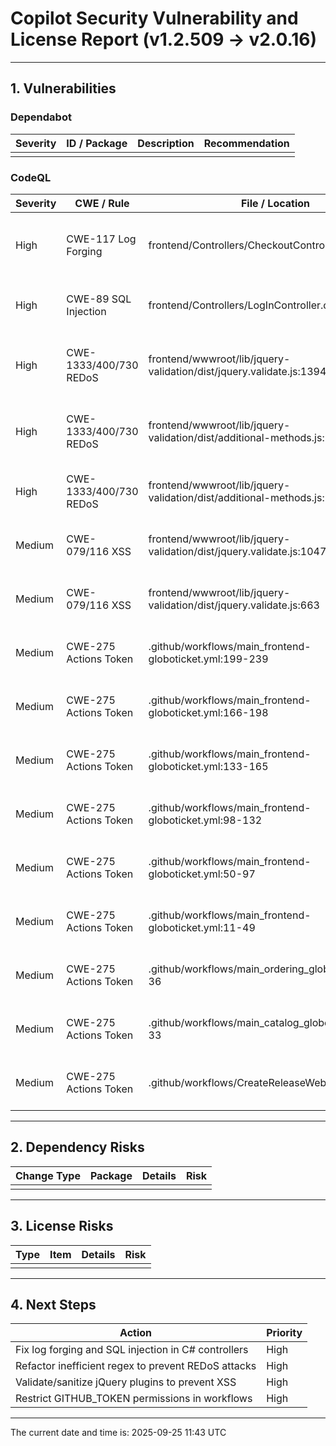 # Copilot Security Vulnerability and License Report (v1.2.509 → v2.0.16)

---
## 1. Vulnerabilities

### Dependabot
| Severity | ID / Package | Description | Recommendation |
|----------|--------------|-------------|----------------|
|          |              |             |                |

### CodeQL
| Severity | CWE / Rule        | File / Location                                      | Description                                               | Recommendation                                  |
|----------|-------------------|------------------------------------------------------|-----------------------------------------------------------|------------------------------------------------|
| High     | CWE-117 Log Forging     | frontend/Controllers/CheckoutController.cs:51         | Log entry depends on user input; log forgery possible      | Sanitize or encode user input in logs          |
| High     | CWE-89 SQL Injection    | frontend/Controllers/LogInController.cs:17            | Query built from user input; possible SQL injection        | Use parameterized queries                      |
| High     | CWE-1333/400/730 REDoS  | frontend/wwwroot/lib/jquery-validation/dist/jquery.validate.js:1394 | Inefficient regex, could cause DoS (Regex backtracking)   | Improve regex or limit input size              |
| High     | CWE-1333/400/730 REDoS  | frontend/wwwroot/lib/jquery-validation/dist/additional-methods.js:1092 | Regex can cause exponential backtracking (input patterns) | Optimize the regex pattern, restrict input     |
| High     | CWE-1333/400/730 REDoS  | frontend/wwwroot/lib/jquery-validation/dist/additional-methods.js:1092 | Regex exponential backtracking (FTP/00)                   | Optimize regex, restrict input patterns        |
| Medium   | CWE-079/116 XSS         | frontend/wwwroot/lib/jquery-validation/dist/jquery.validate.js:1047 | Possible XSS in $.fn.validate and $.fn.rules plugins      | Validate and encode HTML options, sanitize     |
| Medium   | CWE-079/116 XSS         | frontend/wwwroot/lib/jquery-validation/dist/jquery.validate.js:663  | Possible XSS in $.fn.validate and $.fn.rules plugins      | Validate and encode HTML options, sanitize     |
| Medium   | CWE-275 Actions Token   | .github/workflows/main_frontend-globoticket.yml:199-239 | Workflow does not restrict GITHUB_TOKEN permissions        | Add explicit permissions block                 |
| Medium   | CWE-275 Actions Token   | .github/workflows/main_frontend-globoticket.yml:166-198 | Workflow does not restrict GITHUB_TOKEN permissions        | Add explicit permissions block                 |
| Medium   | CWE-275 Actions Token   | .github/workflows/main_frontend-globoticket.yml:133-165 | Workflow does not restrict GITHUB_TOKEN permissions        | Add explicit permissions block                 |
| Medium   | CWE-275 Actions Token   | .github/workflows/main_frontend-globoticket.yml:98-132  | Workflow does not restrict GITHUB_TOKEN permissions        | Add explicit permissions block                 |
| Medium   | CWE-275 Actions Token   | .github/workflows/main_frontend-globoticket.yml:50-97   | Workflow does not restrict GITHUB_TOKEN permissions        | Add explicit permissions block                 |
| Medium   | CWE-275 Actions Token   | .github/workflows/main_frontend-globoticket.yml:11-49   | Workflow does not restrict GITHUB_TOKEN permissions        | Add explicit permissions block                 |
| Medium   | CWE-275 Actions Token   | .github/workflows/main_ordering_globoticket.yml:14-36   | Workflow does not restrict GITHUB_TOKEN permissions        | Add explicit permissions block                 |
| Medium   | CWE-275 Actions Token   | .github/workflows/main_catalog_globoticket.yml:11-33    | Workflow does not restrict GITHUB_TOKEN permissions        | Add explicit permissions block                 |
| Medium   | CWE-275 Actions Token   | .github/workflows/CreateReleaseWebApp.yaml:6-74         | Workflow does not restrict GITHUB_TOKEN permissions        | Add explicit permissions block                 |

---

## 2. Dependency Risks
| Change Type | Package | Details | Risk |
|-------------|---------|---------|------|
|             |         |         |      |

---

## 3. License Risks
| Type           | Item                    | Details                | Risk                 |
|----------------|-------------------------|------------------------|----------------------|
|                |                         |                        |                      |

---

## 4. Next Steps
| Action                                                 | Priority |
|--------------------------------------------------------|----------|
| Fix log forging and SQL injection in C# controllers    | High     |
| Refactor inefficient regex to prevent REDoS attacks    | High     |
| Validate/sanitize jQuery plugins to prevent XSS        | High     |
| Restrict GITHUB_TOKEN permissions in workflows         | High     |

---

The current date and time is: 2025-09-25 11:43 UTC

